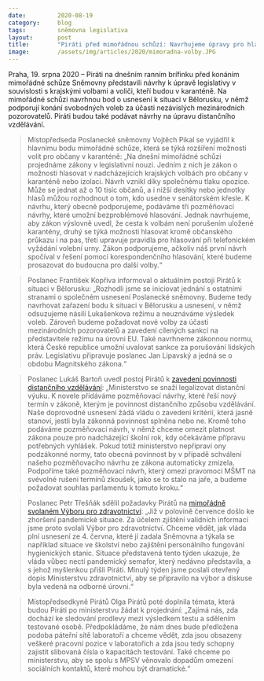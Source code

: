 ```yaml
---
date:         2020-08-19
category:     blog
tags:         sněmovna legislativa
layout:       post
title:        "Piráti před mimořádnou schůzí: Navrhujeme úpravy pro hladší průběh krajských voleb, úpravu distančního vzdělávání a usnesení k situaci v Bělorusku"
image:        /assets/img/articles/2020/mimoradna-volby.JPG
--- 
```





Praha, 19. srpna 2020 – Piráti na dnešním ranním brífinku před konáním mimořádné schůze Sněmovny představili návrhy k úpravě legislativy v souvislosti s krajskými volbami a voliči, kteří budou v karanténě. Na mimořádné schůzi navrhnou bod o usnesení k situaci v Bělorusku, v němž podporují konání svobodných voleb za účasti nezávislých mezinárodních pozorovatelů. Piráti budou také podávat návrhy na úpravu distančního vzdělávání.

 

> Místopředseda Poslanecké sněmovny Vojtěch Pikal se vyjádřil k hlavnímu bodu mimořádné schůze, která se týká rozšíření možnosti volit pro občany v karanténě: „Na dnešní mimořádné schůzi projednáme zákony v legislativní nouzi. Jedním z nich je zákon o možnosti hlasovat v nadcházejících krajských volbách pro občany v karanténě nebo izolaci. Návrh vznikl díky společnému tlaku opozice. Může se jednat až o 10 tisíc občanů, a i nižší desítky nebo jednotky hlasů můžou rozhodnout o tom, kdo usedne v senátorském křesle. K návrhu, který obecně podporujeme, podáváme tři pozměňovací návrhy, které umožní bezproblémové hlasování. Jednak navrhujeme, aby zákon výslovně uvedl, že cesta k volbám není porušením uložené karantény, druhý se týká možnosti hlasovat kromě občanského průkazu i na pas, třetí upravuje pravidla pro hlasování při telefonickém vyžádání volební urny. Zákon podporujeme, ačkoliv náš první návrh spočíval v řešení pomocí korespondenčního hlasování, které budeme prosazovat do budoucna pro další volby.“

 

> Poslanec František Kopřiva informoval o aktuálním postoji Pirátů k situaci v Bělorusku: „Rozhodli jsme se iniciovat jednání s ostatními stranami o společném usnesení Poslanecké sněmovny. Budeme tedy navrhovat zařazení bodu k situaci v Bělorusku a usnesení, v němž odsuzujeme násilí Lukašenkova režimu a neuznáváme výsledek voleb. Zároveň budeme požadovat nové volby za účasti mezinárodních pozorovatelů a zavedení cílených sankcí na představitele režimu na úrovni EU. Také navrhneme zákonnou normu, která České republice umožní uvalovat sankce za porušování lidských práv. Legislativu připravuje poslanec Jan Lipavský a jedná se o obdobu Magnitského zákona.“

 

> Poslanec Lukáš Bartoň uvedl postoj Pirátů k [zavedení povinnosti distančního vzdělávání](https://www.pirati.cz/tiskove-zpravy/barton-komentar-distancni-vyuka.html): „Ministerstvo se snaží legalizovat distanční výuku. K novele přidáváme pozměňovací návrhy, které řeší nový termín v zákoně, kterým je povinnost distančního způsobu vzdělávání. Naše doprovodné usnesení žádá vládu o zavedení kritérií, která jasně stanoví, jestli byla zákonná povinnost splněna nebo ne. Kromě toho podáváme pozměňovací návrh, v němž chceme omezit platnost zákona pouze pro nadcházející školní rok, kdy očekáváme přípravu potřebných vyhlášek. Pokud totiž ministerstvo nepřipraví ony podzákonné normy, tato obecná povinnost by v případě schválení našeho pozměňovacího návrhu ze zákona automaticky zmizela. Podpoříme také pozměňovací návrh, který omezí pravomoci MŠMT na svévolné rušení termínů zkoušek, jako se to stalo na jaře, a budeme požadovat souhlas parlamentu k tomuto kroku.“

 

> Poslanec Petr Třešňák sdělil požadavky Pirátů na [mimořádně svolaném Výboru pro zdravotnictví](https://www.pirati.cz/tiskove-zpravy/opatreni-proti-koronaviru-pirati-svolali-vybor.html): „Již v polovině července došlo ke zhoršení pandemické situace. Za účelem zjištění validních informací jsme proto svolali Výbor pro zdravotnictví. Chceme vědět, jak vláda plní usnesení ze 4. června, které jí zadala Sněmovna a týkala se například situace ve školství nebo zajištění personálního fungování hygienických stanic. Situace představená tento týden ukazuje, že vláda vůbec nectí pandemický semafor, který nedávno představila, a s jehož myšlenkou přišli Piráti. Minulý týden jsme poslali otevřený dopis Ministerstvu zdravotnictví, aby se připravilo na výbor a diskuse byla vedená na odborné úrovni.“

 

> Místopředsedkyně Pirátů Olga Pirátů poté doplnila témata, která budou Piráti po ministerstvu žádat k projednání: „Zajímá nás, zda dochází ke sledování prodlevy mezi výsledkem testu a sdělením testované osobě. Předpokládáme, že nám dnes bude předložena podoba páteřní sítě laboratoří a chceme vědět, zda jsou obsazeny veškeré pracovní pozice v laboratořích a zda jsou tedy schopny zajistit slibovaná čísla o kapacitách testování. Také chceme po ministerstvu, aby se spolu s MPSV věnovalo dopadům omezení sociálních kontaktů, které mohou být dramatické.“

 
